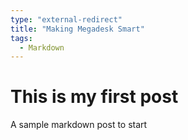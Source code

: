 ```yaml
---
type: "external-redirect"
title: "Making Megadesk Smart"
tags:
  - Markdown
---
```


# This is my first post


A sample markdown post to start 
